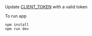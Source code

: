 Update [CLIENT_TOKEN](https://github.com/basar-b/venmo-demo/blob/main/src/paypal/clientToken.ts#L1) with a valid token


To run app
```
npm install
npm run dev
```